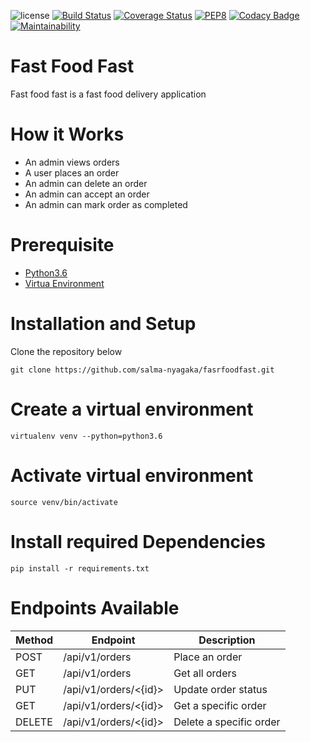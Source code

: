 ![license](https://img.shields.io/github/license/mashape/apistatus.svg)
[![Build Status](https://travis-ci.org/salma-nyagaka/fasrfoodfastapi.svg?branch=api-v1)](https://travis-ci.org/salma-nyagaka/fasrfoodfastapi)
[![Coverage Status](https://coveralls.io/repos/github/salma-nyagaka/fasrfoodfastapi/badge.svg?branch=api-v1)](https://coveralls.io/github/salma-nyagaka/fasrfoodfastapi?branch=api-v1)
[![PEP8](https://img.shields.io/badge/code%20style-pep8-orange.svg)](https://www.python.org/dev/peps/pep-0008/)
[![Codacy Badge](https://api.codacy.com/project/badge/Grade/08730d5796eb49c8a545b128b7d7b80f)](https://www.codacy.com/app/salma-nyagaka/fasrfoodfastapi?utm_source=github.com&amp;utm_medium=referral&amp;utm_content=salma-nyagaka/fasrfoodfastapi&amp;utm_campaign=Badge_Grade)
[![Maintainability](https://api.codeclimate.com/v1/badges/a236552c6eda78af4c69/maintainability)](https://codeclimate.com/github/salma-nyagaka/fasrfoodfast/maintainability)

# Fast Food Fast

Fast food fast is a fast food delivery application
<!-- 
#Heroku
https://createorders-api.herokuapp.com

#Postman documentation
https://documenter.getpostman.com/view/4791352/RWaKT919 -->

# How it Works

- An admin views orders
- A user places an order
- An admin can delete an order
- An admin can accept an order
- An admin can mark order as completed


# Prerequisite

- [Python3.6](https://www.python.org/downloads/release/python-365/)
- [Virtua Environment](https://virtualenv.pypa.io/en/stable/installation/)

# Installation and Setup

Clone the repository below

```
git clone https://github.com/salma-nyagaka/fasrfoodfast.git
```
# Create a virtual environment

    virtualenv venv --python=python3.6

# Activate virtual environment

    source venv/bin/activate

# Install required Dependencies

    pip install -r requirements.txt



# Endpoints Available

| Method | Endpoint                        | Description                           |
| ------ | ------------------------------- | ------------------------------------- |
| POST   | /api/v1/orders                  | Place an order                        |
| GET    | /api/v1/orders                  | Get all orders                        |
| PUT    | /api/v1/orders/<{id}>           | Update order status                   |
| GET    | /api/v1/orders/<{id}>           | Get a specific order                  |
| DELETE | /api/v1/orders/<{id}>           | Delete a specific order               |


